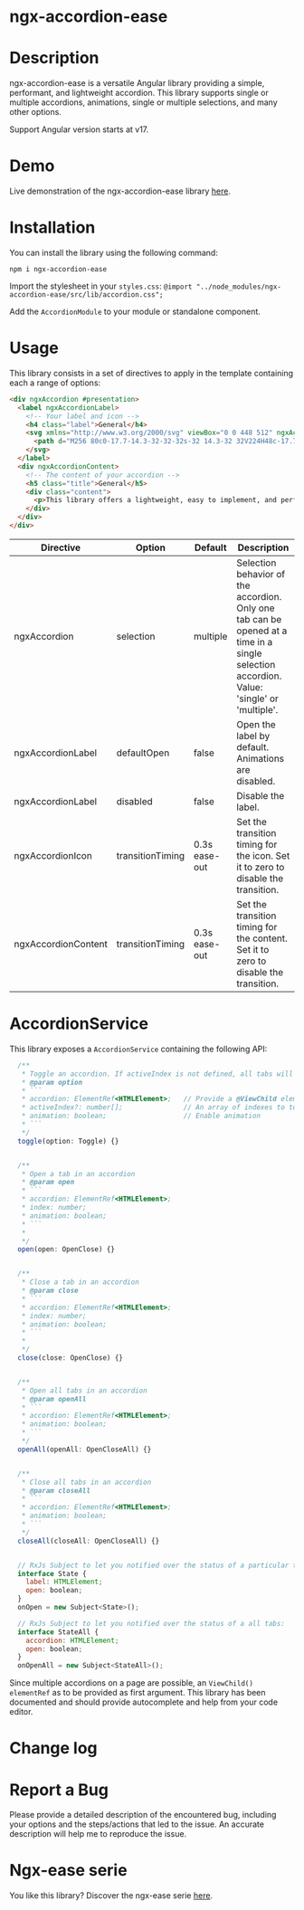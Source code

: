 # ngx-accordion-ease

# Description

ngx-accordion-ease is a versatile Angular library providing a simple, performant, and lightweight accordion. This library supports single or multiple accordions, animations, single or multiple selections, and many other options.

Support Angular version starts at v17.

# Demo

Live demonstration of the ngx-accordion-ease library [here](https://greenflag31.github.io/accordion-library/ngx-accordion-ease).

# Installation

You can install the library using the following command:

```
npm i ngx-accordion-ease
```

Import the stylesheet in your `styles.css`:
`@import "../node_modules/ngx-accordion-ease/src/lib/accordion.css";`

Add the `AccordionModule` to your module or standalone component.

# Usage

This library consists in a set of directives to apply in the template containing each a range of options:

```html
<div ngxAccordion #presentation>
  <label ngxAccordionLabel>
    <!-- Your label and icon -->
    <h4 class="label">General</h4>
    <svg xmlns="http://www.w3.org/2000/svg" viewBox="0 0 448 512" ngxAccordionIcon>
      <path d="M256 80c0-17.7-14.3-32-32-32s-32 14.3-32 32V224H48c-17.7 0-32 14.3-32 32s14.3 32 32 32H192V432c0 17.7 14.3 32 32 32s32-14.3 32-32V288H400c17.7 0 32-14.3 32-32s-14.3-32-32-32H256V80z" />
    </svg>
  </label>
  <div ngxAccordionContent>
    <!-- The content of your accordion -->
    <h5 class="title">General</h5>
    <div class="content">
      <p>This library offers a lightweight, easy to implement, and performant accordion. Implement an accordion in your application in no time!</p>
    </div>
  </div>
</div>
```

| Directive           | Option           | Default       | Description                                                                                                                               |
| ------------------- | ---------------- | ------------- | ----------------------------------------------------------------------------------------------------------------------------------------- |
| ngxAccordion        | selection        | multiple      | Selection behavior of the accordion. Only one tab can be opened at a time in a single selection accordion. Value: 'single' or 'multiple'. |
| ngxAccordionLabel   | defaultOpen      | false         | Open the label by default. Animations are disabled.                                                                                       |
| ngxAccordionLabel   | disabled         | false         | Disable the label.                                                                                                                        |
| ngxAccordionIcon    | transitionTiming | 0.3s ease-out | Set the transition timing for the icon. Set it to zero to disable the transition.                                                         |
| ngxAccordionContent | transitionTiming | 0.3s ease-out | Set the transition timing for the content. Set it to zero to disable the transition.                                                      |

# AccordionService

This library exposes a `AccordionService` containing the following API:

````javascript
  /**
   * Toggle an accordion. If activeIndex is not defined, all tabs will be toggled.
   * @param option
   * ```
   * accordion: ElementRef<HTMLElement>;   // Provide a @ViewChild elementRef
   * activeIndex?: number[];               // An array of indexes to toggle
   * animation: boolean;                   // Enable animation
   * ```
   */
  toggle(option: Toggle) {}


  /**
   * Open a tab in an accordion
   * @param open
   * ```
   * accordion: ElementRef<HTMLElement>;
   * index: number;
   * animation: boolean;
   * ```
   *
   */
  open(open: OpenClose) {}


  /**
   * Close a tab in an accordion
   * @param close
   * ```
   * accordion: ElementRef<HTMLElement>;
   * index: number;
   * animation: boolean;
   * ```
   *
   */
  close(close: OpenClose) {}


  /**
   * Open all tabs in an accordion
   * @param openAll
   * ```
   * accordion: ElementRef<HTMLElement>;
   * animation: boolean;
   * ```
   */
  openAll(openAll: OpenCloseAll) {}


  /**
   * Close all tabs in an accordion
   * @param closeAll
   * ```
   * accordion: ElementRef<HTMLElement>;
   * animation: boolean;
   * ```
   */
  closeAll(closeAll: OpenCloseAll) {}


  // RxJs Subject to let you notified over the status of a particular tab:
  interface State {
    label: HTMLElement;
    open: boolean;
  }
  onOpen = new Subject<State>();

  // RxJs Subject to let you notified over the status of a all tabs:
  interface StateAll {
    accordion: HTMLElement;
    open: boolean;
  }
  onOpenAll = new Subject<StateAll>();
````

Since multiple accordions on a page are possible, an `ViewChild() elementRef` as to be provided as first argument. This library has been documented and should provide autocomplete and help from your code editor.

# Change log

# Report a Bug

Please provide a detailed description of the encountered bug, including your options and the steps/actions that led to the issue. An accurate description will help me to reproduce the issue.

# Ngx-ease serie

You like this library? Discover the ngx-ease serie [here](https://www.npmjs.com/~greenflag31).
